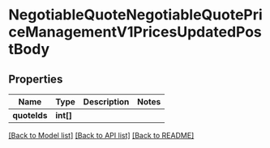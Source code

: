 # NegotiableQuoteNegotiableQuotePriceManagementV1PricesUpdatedPostBody

## Properties
Name | Type | Description | Notes
------------ | ------------- | ------------- | -------------
**quoteIds** | **int[]** |  | 

[[Back to Model list]](../README.md#documentation-for-models) [[Back to API list]](../README.md#documentation-for-api-endpoints) [[Back to README]](../README.md)


